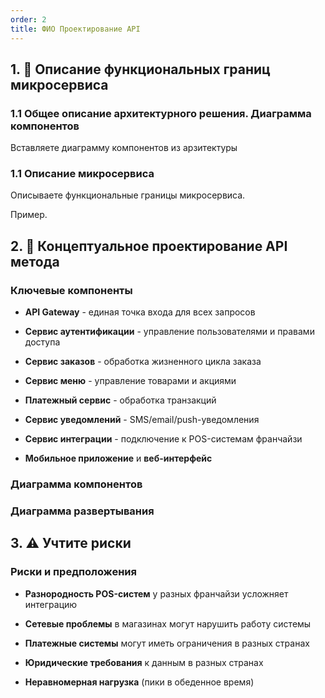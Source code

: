 ```yaml
---
order: 2
title: ФИО Проектирование API
---
```


## 1\. 📖 Описание функциональных границ микросервиса

### 1\.1 Общее описание архитектурного решения. Диаграмма компонентов

Вставляете диаграмму компонентов из арзитектуры

### 1\.1 Описание микросервиса

Описываете функциональные границы микросервиса. 

Пример. 

## 2\. 🧩 Концептуальное проектирование API метода

### Ключевые компоненты

-  **API Gateway** - единая точка входа для всех запросов

-  **Сервис аутентификации** - управление пользователями и правами доступа

-  **Сервис заказов** - обработка жизненного цикла заказа

-  **Сервис меню** - управление товарами и акциями

-  **Платежный сервис** - обработка транзакций

-  **Сервис уведомлений** - SMS/email/push-уведомления

-  **Сервис интеграции** - подключение к POS-системам франчайзи

-  **Мобильное приложение** и **веб-интерфейс**

### Диаграмма компонентов

<mermaid path="./_index.mermaid" width="780px" height="202px"/>

### Диаграмма развертывания

<mermaid path="./arkhitekturnoe-kata-sistema-onlayn-zakazov-d-5.mermaid" width="780px" height="152px"/>

## 3\. ⚠️ Учтите риски

### Риски и предположения

-  **Разнородность POS-систем** у разных франчайзи усложняет интеграцию

-  **Сетевые проблемы** в магазинах могут нарушить работу системы

-  **Платежные системы** могут иметь ограничения в разных странах

-  **Юридические требования** к данным в разных странах

-  **Неравномерная нагрузка** (пики в обеденное время)